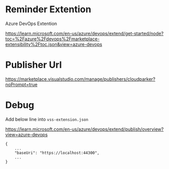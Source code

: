 # Reminder Extention
Azure DevOps Extention

https://learn.microsoft.com/en-us/azure/devops/extend/get-started/node?toc=%2Fazure%2Fdevops%2Fmarketplace-extensibility%2Ftoc.json&view=azure-devops

# Publisher Url

https://marketplace.visualstudio.com/manage/publishers/cloudparker?noPrompt=true

# Debug 

Add below line into `vss-extension.json`

https://learn.microsoft.com/en-us/azure/devops/extend/publish/overview?view=azure-devops

```
{
    ...
    "baseUri": "https://localhost:44300",
    ...
}

```